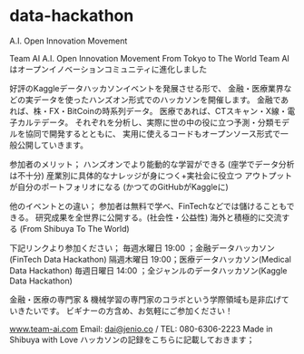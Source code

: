 # data-hackathon
A.I. Open Innovation Movement


Team AI
A.I. Open Innovation Movement
From Tokyo to The World
Team AIはオープンイノベーションコミュニティに進化しました


好評のKaggleデータハッカソンイベントを発展させる形で、
金融・医療業界などの実データを使ったハンズオン形式でのハッカソンを開催します。
金融であれば、株・FX・BitCoinの時系列データ。
医療であれば、CTスキャン・X線・電子カルテデータ。
それぞれを分析し、実際に世の中の役に立つ予測・分類モデルを協同で開発するとともに、
実用に使えるコードもオープンソース形式で一般公開していきます。

参加者のメリット；
ハンズオンでより能動的な学習ができる (座学でデータ分析は不十分)
産業別に具体的なナレッジが身につく+実社会に役立つ
アウトプットが自分のポートフォリオになる (かつてのGitHubがKaggleに)

他のイベントとの違い；
参加者は無料で学べ、FinTechなどでは儲けることもできる。
研究成果を全世界に公開する。(社会性・公益性)
海外と積極的に交流する (From Shibuya To The World)

下記リンクより参加ください；
毎週水曜日 19:00 ；金融データハッカソン(FinTech Data Hackathon)
隔週木曜日 19:00；医療データハッカソン(Medical Data Hackathon)
毎週日曜日 14:00 ；全ジャンルのデータハッカソン(Kaggle Data Hackathon)

金融・医療の専門家 & 機械学習の専門家のコラボという学際領域も是非広げていきたいです。
ビギナーの方含め、お気軽にご参加ください！

www.team-ai.com
Email: dai@jenio.co / TEL: 080-6306-2223
Made in Shibuya with Love
ハッカソンの記録をこちらに記載しておきます；


